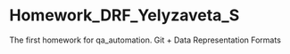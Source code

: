 # Homework_DRF_Yelyzaveta_S
The first homework for qa_automation. Git + Data Representation Formats
